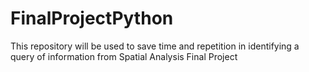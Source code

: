 # FinalProjectPython
This repository will be used to save time and repetition in identifying a query of information from Spatial Analysis Final Project
